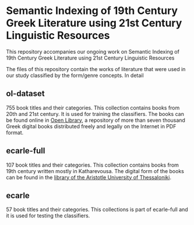 # Semantic Indexing of 19th Century Greek Literature using 21st Century Linguistic Resources
This repository accompanies our ongoing work on Semantic Indexing of 19th Century Greek Literature using 21st Century Linguistic Resources

The files of this repository contain the works of literature that were used in our study classified by the form/genre concepts. In detail

## ol-dataset

755 book titles and their categories. This collection contains books from 20th and 21st century. It is used for training the classifiers. The books can be found online in [Open Library](https://www.openbook.gr/), a repository of more than seven thousand Greek digital books distributed freely and legally on the Internet in PDF format.

## ecarle-full

107 book titles and their categories. This collection contains books from 19th century written mostly in Katharevousa. The digital form of the books can be found in the [library of the Aristotle University of Thessaloniki](https://www.lib.auth.gr/).
 
## ecarle 

57 book titles and their categories. This collections is part of ecarle-full and it is used for testing the classifiers. 
